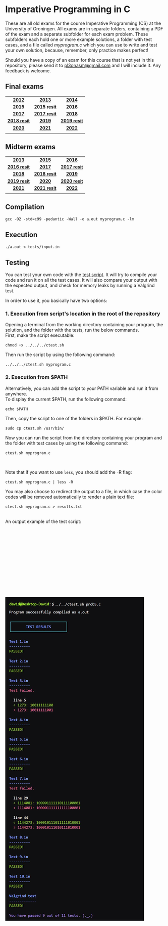 # Imperative Programming in C

These are all old exams for the course Imperative Programming (CS) at the University of Groningen. All exams are in separate folders, containing a PDF of the exam and a separate subfolder for each exam problem. These subfolders each hold one or more example solutions, a folder with test cases, and a file called *myprogram.c* which you can use to write and test your own solution, because, remember, only practice makes perfect!  
  
Should you have a copy of an exam for this course that is not yet in this repository, please send it to <pl3onasm@gmail.com> and I will include it. Any feedback is welcome.  

## Final exams

||||
|:---:|:---:|:---:|
| **[2012](https://github.com/pl3onasm/Imperative-programming/tree/main/Finals/2012)**| **[2013](https://github.com/pl3onasm/Imperative-programming/tree/main/Finals/2013)**| **[2014](https://github.com/pl3onasm/Imperative-programming/tree/main/Finals/2014)**|
| **[2015](https://github.com/pl3onasm/Imperative-programming/tree/main/Finals/2015)**| **[2015 resit](https://github.com/pl3onasm/Imperative-programming/tree/main/Finals/2015resit)**| **[2016](https://github.com/pl3onasm/Imperative-programming/tree/main/Finals/2016)**|
| **[2017](https://github.com/pl3onasm/Imperative-programming/tree/main/Finals/2017)**| **[2017 resit](https://github.com/pl3onasm/Imperative-programming/tree/main/Finals/2017resit)**| **[2018](https://github.com/pl3onasm/Imperative-programming/tree/main/Finals/2018)**|
| **[2018 resit](https://github.com/pl3onasm/Imperative-programming/tree/main/Finals/2018resit)**| **[2019](https://github.com/pl3onasm/Imperative-programming/tree/main/Finals/2019)**| **[2019 resit](https://github.com/pl3onasm/Imperative-programming/tree/main/Finals/2019resit)**|
| **[2020](https://github.com/pl3onasm/Imperative-programming/tree/main/Finals/2020)**| **[2021](https://github.com/pl3onasm/Imperative-programming/tree/main/Finals/2021)**| **[2022](https://github.com/pl3onasm/Imperative-programming/tree/main/Finals/2022)**|
||||

## Midterm exams

||||
|:---:|:---:|:---:|
| **[2013](https://github.com/pl3onasm/Imperative-programming/tree/main/Midterms/mid2013)**| **[2015](https://github.com/pl3onasm/Imperative-programming/tree/main/Midterms/mid2015)**| **[2016](https://github.com/pl3onasm/Imperative-programming/tree/main/Midterms/mid2016)**|
| **[2016 resit](https://github.com/pl3onasm/Imperative-programming/tree/main/Midterms/mid2016resit)**| **[2017](https://github.com/pl3onasm/Imperative-programming/tree/main/Midterms/mid2017)**| **[2017 resit](https://github.com/pl3onasm/Imperative-programming/tree/main/Midterms/mid2017resit)**|
| **[2018](https://github.com/pl3onasm/Imperative-programming/tree/main/Midterms/mid2018)**| **[2018 resit](https://github.com/pl3onasm/Imperative-programming/tree/main/Midterms/mid2018resit)**| **[2019](https://github.com/pl3onasm/Imperative-programming/tree/main/Midterms/mid2019)**|
| **[2019 resit](https://github.com/pl3onasm/Imperative-programming/tree/main/Midterms/mid2019resit)**| **[2020](https://github.com/pl3onasm/Imperative-programming/tree/main/Midterms/mid2020)**| **[2020 resit](https://github.com/pl3onasm/Imperative-programming/tree/main/Midterms/mid2020resit)**|
| **[2021](https://github.com/pl3onasm/Imperative-programming/tree/main/Midterms/mid2021)**| **[2021 resit](https://github.com/pl3onasm/Imperative-programming/tree/main/Midterms/mid2021resit)**| **[2022](https://github.com/pl3onasm/Imperative-programming/tree/main/Midterms/mid2022)**|
||||

## Compilation

```linux
gcc -O2 -std=c99 -pedantic -Wall -o a.out myprogram.c -lm
```  

## Execution

```linux
./a.out < tests/input.in
```

## Testing

You can test your own code with the [test script](https://github.com/pl3onasm/Imperative-programming/blob/main/ctest.sh). It will try to compile your code and run it on all the test cases. It will also compare your output with the expected output, and check for memory leaks by running a Valgrind test.

In order to use it, you basically have two options:  

### 1. Execution from script's location in the root of the repository  

Opening a terminal from the working directory containing your program, the solution, and the folder with the tests, run the below commands.  
First, make the script executable:

```linux
chmod +x ../../../ctest.sh
```

Then run the script by using the following command:

```linux
../../../ctest.sh myprogram.c
```

### 2. Execution from $PATH  

Alternatively, you can add the script to your PATH variable and run it from anywhere.  
To display the current $PATH, run the following command:

```linux
echo $PATH
```

Then, copy the script to one of the folders in $PATH. For example:

```linux
sudo cp ctest.sh /usr/bin/
```

Now you can run the script from the directory containing your program and the folder with test cases by using the following command:

```linux
ctest.sh myprogram.c
```  

&nbsp;&nbsp;&nbsp;&nbsp;&nbsp;&nbsp;  
  
Note that if you want to use ```less```, you should add the -R flag:

```linux
ctest.sh myprogram.c | less -R
```

You may also choose to redirect the output to a file, in which case the color codes will be removed automatically to render a plain text file:

```linux
ctest.sh myprogram.c > results.txt
```

&nbsp;&nbsp;&nbsp;&nbsp;&nbsp;&nbsp;  
An output example of the test script:  
&nbsp;&nbsp;&nbsp;&nbsp;&nbsp;&nbsp;  

<p align="center" width="60%">
<img src="example.jpg"
     alt="Example output"
     style="float: left; padding-top:200px" />  
</p> 